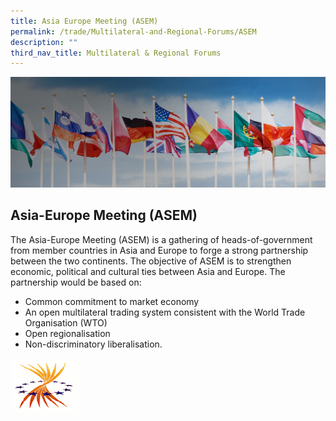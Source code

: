 ```yaml
---
title: Asia Europe Meeting (ASEM)
permalink: /trade/Multilateral-and-Regional-Forums/ASEM
description: ""
third_nav_title: Multilateral & Regional Forums
---
```

![Banner](/images/Trade/Multilateral%20&%20Regional%20Forums/Multilateral%20_Banner.jpg)

## Asia-Europe Meeting (ASEM)

The Asia-Europe Meeting (ASEM) is a gathering of heads-of-government from member countries in Asia and Europe to forge a strong partnership between the two continents. The objective of ASEM is to strengthen economic, political and cultural ties between Asia and Europe. The partnership would be based on:

* Common commitment to market economy
* An open multilateral trading system consistent with the World Trade Organisation (WTO)
* Open regionalisation
* Non-discriminatory liberalisation.

<img src="/images/Trade/Multilateral%20&%20Regional%20Forums/Multilateral%20_ASEMLogo.gif" alt="Logo" align="left" style="width:109px; height:87px;">